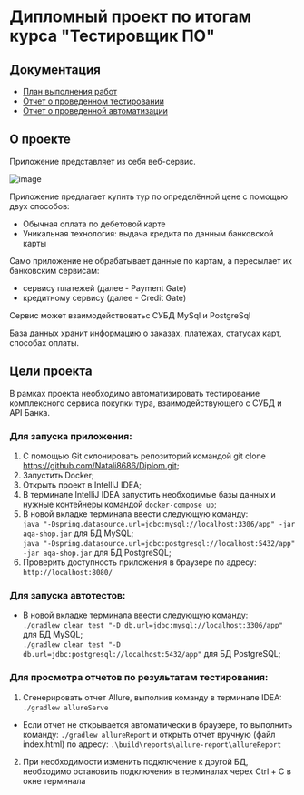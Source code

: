 # Дипломный проект по итогам курса "Тестировщик ПО"

## Документация

* [План выполнения работ](https://github.com/Natali8686/Diplom/blob/master/Docs/Plan.md)
* [Отчет о проведенном тестировании](https://github.com/Natali8686/Diplom/blob/master/Docs/Report.md)
* [Отчет о проведенной автоматизации](https://github.com/Natali8686/Diplom/blob/master/Docs/Summary.md)



## О проекте
Приложение представляет из себя веб-сервис.

![image](https://user-images.githubusercontent.com/97331580/192088410-3df39e3e-a875-4114-80bb-9048515ee215.png)

Приложение предлагает купить тур по определённой цене с помощью двух способов:

* Обычная оплата по дебетовой карте
* Уникальная технология: выдача кредита по данным банковской карты

Само приложение не обрабатывает данные по картам, а пересылает их банковским сервисам:

* сервису платежей (далее - Payment Gate)
* кредитному сервису (далее - Credit Gate)

Сервис может взаимодействоватьс СУБД  MySql и PostgreSql

База данных хранит информацию о заказах, платежах, статусах карт, способах оплаты.

## Цели проекта

В рамках проекта необходимо автоматизировать тестирование комплексного сервиса покупки тура, взаимодействующего с СУБД и API Банка.

### Для запуска приложения:

1. С помощью Git cклонировать репозиторий командой git clone https://github.com/Natali8686/Diplom.git;
2. Запустить Docker;
3. Открыть проект в IntelliJ IDEA;
4. В терминале IntelliJ IDEA запустить необходимые базы данных и нужные контейнеры командой `docker-compose up`;
6. В новой вкладке терминала ввести следующую команду:  
   `java "-Dspring.datasource.url=jdbc:mysql://localhost:3306/app" -jar aqa-shop.jar` для БД MySQL;  
   `java "-Dspring.datasource.url=jdbc:postgresql://localhost:5432/app" -jar aqa-shop.jar` для БД PostgreSQL;
7. Проверить доступность приложения в браузере по адресу:  
   `http://localhost:8080/`

### Для запуска автотестов:

- В новой вкладке терминала ввести следующую команду:  
  `./gradlew clean test "-D db.url=jdbc:mysql://localhost:3306/app"` для БД MySQL;  
  `./gradlew clean test "-D db.url=jdbc:postgresql://localhost:5432/app"` для БД PostgreSQL;

### Для просмотра отчетов по результатам тестирования:
1. Сгенерировать отчет Allure, выполнив команду в терминале IDEA: ```./gradlew allureServe```
* Если отчет не открывается автоматически в браузере, то выполнить команду: ```./gradlew allureReport``` и открыть отчет вручную (файл index.html) по адресу: ```.\build\reports\allure-report\allureReport```
2. При необходимости изменить подключение к другой БД, необходимо остановить подключения в терминалах черех Ctrl + C в окне терминала

